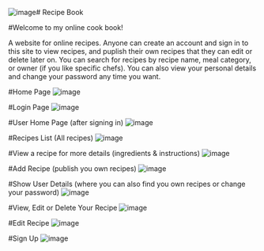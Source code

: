 ![image](https://github.com/janaAburihan/Recipe-Book-Website/assets/105488402/b0a10b79-65c1-4d16-86a7-1b4f92efe55f)# Recipe Book

#Welcome to my online cook book!

A website for online recipes. Anyone can create an account and sign in to this site to view recipes, and puplish their own recipes that they can edit or delete later on. You can search for recipes by recipe name, meal category, or owner (if you like specific chefs). You can also view your personal details and change your password any time you want.


#Home Page
![image](https://github.com/janaAburihan/Recipe-Book-Website/assets/105488402/c13897a4-9c0b-49ce-88e3-b225b13ac303)


#Login Page
![image](https://github.com/janaAburihan/Recipe-Book-Website/assets/105488402/0e1d0132-a095-453c-b36e-f8f8f6effb7c)


#User Home Page 
(after signing in)
![image](https://github.com/janaAburihan/Recipe-Book-Website/assets/105488402/132e16bb-8746-4ca4-a031-0b1bed297059)


#Recipes List (All recipes)
![image](https://github.com/janaAburihan/Recipe-Book-Website/assets/105488402/b21fbbcd-6c70-4c20-b90f-57d9171efa5f)


#View a recipe for more details 
(ingredients & instructions)
![image](https://github.com/janaAburihan/Recipe-Book-Website/assets/105488402/6d0edef8-430e-4f16-adaa-490f9cd811c4)


#Add Recipe 
(publish you own recipes)
![image](https://github.com/janaAburihan/Recipe-Book-Website/assets/105488402/08b18c89-7f32-49ef-a662-6fccea0d871c)


#Show User Details 
(where you can also find you own recipes or change your password)
![image](https://github.com/janaAburihan/Recipe-Book-Website/assets/105488402/0fd1e9ec-0fea-4d62-8b53-bbc65a80f0e7)


#View, Edit or Delete Your Recipe
![image](https://github.com/janaAburihan/Recipe-Book-Website/assets/105488402/82e9b882-0c5b-4b72-97e1-0cf3e23feba2)


#Edit Recipe
![image](https://github.com/janaAburihan/Recipe-Book-Website/assets/105488402/f88b0770-92d7-4e7a-be44-fc6146fa22cd)


#Sign Up
![image](https://github.com/janaAburihan/Recipe-Book-Website/assets/105488402/f6daa006-9480-45ed-95f9-59f7380eddcf)










